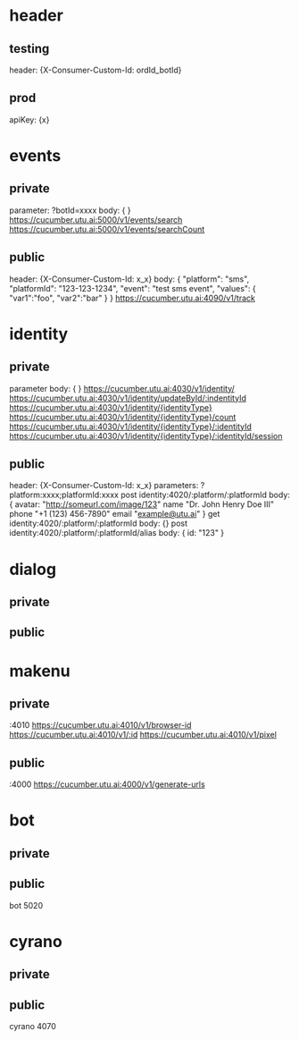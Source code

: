 # header
## testing
header: {X-Consumer-Custom-Id: ordId_botId}
## prod
apiKey: {x}

# events
## private
parameter: ?botId=xxxx
body:
{
}
https://cucumber.utu.ai:5000/v1/events/search
https://cucumber.utu.ai:5000/v1/events/searchCount
## public
header: {X-Consumer-Custom-Id: x_x}
body:
{
  "platform": "sms",
  "platformId": "123-123-1234",
  "event": "test sms event",
  "values": {
    "var1":"foo",
    "var2":"bar"
  }
}
https://cucumber.utu.ai:4090/v1/track

# identity
## private
parameter
body:
{
}
https://cucumber.utu.ai:4030/v1/identity/
https://cucumber.utu.ai:4030/v1/identity/updateById/:indentityId
https://cucumber.utu.ai:4030/v1/identity/{identityType}
https://cucumber.utu.ai:4030/v1/identity/{identityType}/count
https://cucumber.utu.ai:4030/v1/identity/{identityType}/:identityId
https://cucumber.utu.ai:4030/v1/identity/{identityType}/:identityId/session
## public
header: {X-Consumer-Custom-Id: x_x}
parameters: ?platform:xxxx;platformId:xxxx
post identity:4020/:platform/:platformId
body:
{
  avatar: "http://someurl.com/image/123"
  name "Dr. John Henry Doe III"
	phone "+1 (123) 456-7890"
	email "example@utu.ai"
}
get identity:4020/:platform/:platformId
body:
{}
post identity:4020/:platform/:platformId/alias
body:
{
  id: "123"
}

# dialog
## private
## public

# makenu
## private
:4010
https://cucumber.utu.ai:4010/v1/browser-id
https://cucumber.utu.ai:4010/v1/:id
https://cucumber.utu.ai:4010/v1/pixel
## public
:4000
https://cucumber.utu.ai:4000/v1/generate-urls

# bot
## private
## public
bot 5020

# cyrano
## private
## public
cyrano 4070
